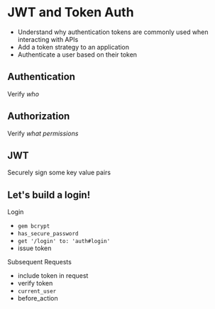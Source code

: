 # JWT and Token  Auth

- Understand why authentication tokens are commonly used when interacting with APIs
- Add a token strategy to an application
- Authenticate a user based on their token

## Authentication

Verify _who_

## Authorization

Verify _what permissions_

## JWT

Securely sign some key value pairs

## Let's build a login!

Login
- `gem bcrypt`
- `has_secure_password`
- `get '/login' to: 'auth#login'`
- issue token

Subsequent Requests
- include token in request
- verify token
- `current_user`
- before_action
